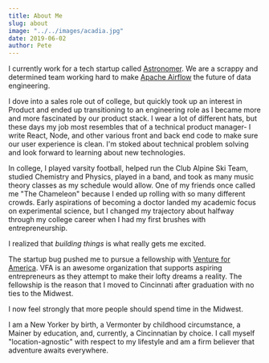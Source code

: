 ```yaml
---
title: About Me
slug: about
image: "../../images/acadia.jpg"
date: 2019-06-02
author: Pete
---
```

I currently work for a tech startup called [Astronomer](https://astronomer.io). We are a scrappy and determined team working hard to make [Apache Airflow](https://airflow.apache.org/) the future of data engineering.

I dove into a sales role out of college, but quickly took up an interest in Product and ended up transitioning to an engineering role as I became more and more fascinated by our product stack. I wear a lot of different hats, but these days my job most resembles that of a technical product manager- I write React, Node, and other various front and back end code to make sure our user experience is clean. I'm stoked about technical problem solving and look forward to learning about new technologies.

In college, I played varsity football, helped run the Club Alpine Ski Team, studied Chemistry and Physics, played in a band, and took as many music theory classes as my schedule would allow. One of my friends once called me "The Chameleon" because I ended up rolling with so many different crowds. Early aspirations of becoming a doctor landed my academic focus on experimental science, but I changed my trajectory about halfway through my college career when I had my first brushes with entrepreneurship.

I realized that _building things_ is what really gets me excited.

The startup bug pushed me to pursue a fellowship with [Venture for America](https://ventureforamerica.org). VFA is an awesome organization that supports aspiring entrepreneurs as they attempt to make their lofty dreams a reality. The fellowship is the reason that I moved to Cincinnati after graduation with no ties to the Midwest.

I now feel strongly that more people should spend time in the Midwest.

I am a New Yorker by birth, a Vermonter by childhood circumstance, a Mainer by education, and, currently, a Cincinnatian by choice. I call myself "location-agnostic" with respect to my lifestyle and am a firm believer that adventure awaits everywhere.
